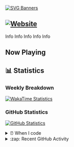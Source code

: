 [![SVG Banners](https://svg-banners.vercel.app/api?type=typeWriter&text1=👋%20Hi%20there,%20I'm%20Luca&width=1000&height=200)](https://github.com/Akshay090/svg-banners)

[![Website](https://img.shields.io/website?down_color=red&down_message=Offline&label=Website&up_color=green&up_message=Online&url=https%3A%2F%2Flucatanks.xyz)](https://lucatanks.xyz)
---

Info
Info
Info
Info
Info

## Now Playing

## 📊 Statistics

### Weekly Breakdown

[![WakaTime Statistics](https://luca-readme-stats.vercel.app/api/wakatime?username=LucaTanks&theme=luca&langs_count=5)](https://lucatanks.xyz)

### GitHub Statistics

[![GitHub Statistics](https://luca-readme-stats.vercel.app/api?username=LucaTanks)](https://lucatanks.xyz)

<details>
  <summary>⏰ When I code</summary>
<!--START_SECTION:waka-->
<!--END_SECTION:waka-->
</details>

<details>
  <summary>:zap: Recent GitHub Activity</summary>
  
<!--START_SECTION:activity-->
<!--END_SECTION:activity-->
</details>
